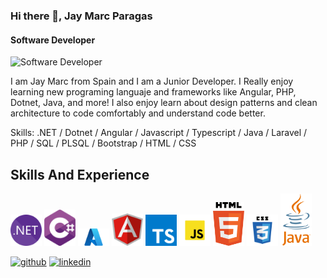 ### Hi there 👋, Jay Marc Paragas
#### Software Developer
![Software Developer](https://media.licdn.com/dms/image/v2/D4D16AQG7uf3OjCerOw/profile-displaybackgroundimage-shrink_350_1400/profile-displaybackgroundimage-shrink_350_1400/0/1721836726297?e=1729123200&v=beta&t=B8puFx3u-08_pWox_CZQwTHMf3IIN54v5Fz5fqb0tpQ)

I am Jay Marc from Spain and I am a Junior Developer. I Really enjoy learning new programing languaje and frameworks like Angular, PHP, Dotnet, Java, and more! I also enjoy learn about design patterns and clean architecture to code comfortably and understand code better.

Skills: .NET / Dotnet / Angular / Javascript / Typescript / Java / Laravel / PHP / SQL / PLSQL / Bootstrap / HTML / CSS

## Skills And Experience
<img src="https://github.com/JmarcXD/JmarcXD/blob/main/dotnet-icon.png" width="50"/> <img src="https://github.com/JmarcXD/JmarcXD/blob/main/csharp-icon.png" width="50"/>  <img src="https://github.com/JmarcXD/JmarcXD/blob/main/azure-icon.png" width="50"/> <img src="https://github.com/JmarcXD/JmarcXD/blob/main/angular-icon.png" width="50"/> <img src="https://github.com/JmarcXD/JmarcXD/blob/main/typescript-icon.png" width="50"/> <img src="https://github.com/JmarcXD/JmarcXD/blob/main/javascript-icon.png" width="50"/> <img src="https://github.com/JmarcXD/JmarcXD/blob/main/html-icon.png" width="50"/> <img src="https://github.com/JmarcXD/JmarcXD/blob/main/css-icon.png" width="50"/> <img src="https://github.com/JmarcXD/JmarcXD/blob/main/java-icon.png" width="50"/>


[<img src='https://cdn.jsdelivr.net/npm/simple-icons@3.0.1/icons/github.svg' alt='github' height='40'>](https://github.com/https://github.com/JmarcXD)  [<img src='https://cdn.jsdelivr.net/npm/simple-icons@3.0.1/icons/linkedin.svg' alt='linkedin' height='40'>](https://www.linkedin.com/in/www.linkedin.com/in/jmarc-paragas/)  


